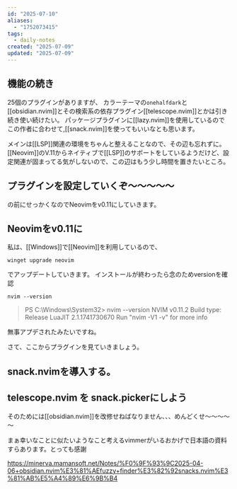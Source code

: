 ```yaml
---
id: "2025-07-10"
aliases:
  - "1752073415"
tags:
  - daily-notes
created: "2025-07-09"
updated: "2025-07-09"
---
```


## 機能の続き
25個のプラグインがありますが、
カラーテーマの`onehalfdark`と[[obsidian.nvim]]とその検索系の依存プラグイン[[telescope.nvim]]とかは引き続き使い続けたい。
パッケージプラグインに[[lazy.nvim]]を使用しているのでこの作者に合わせて,[[snack.nvim]]を使ってもいいなとも思います。

メインは[[LSP]]関連の環境をちゃんと整えることなので、その辺も忘れずに。
[[Neovim]]のV.11からネイティブで[[LSP]]のサポートをしているようだけど、設定関連が固まってる気がしないので、この辺はもう少し時間を置きたいところ。

## プラグインを設定していくぞ～～～～～
の前にせっかくなのでNeovimをv0.11にしていきます。

## Neovimをv0.11に
私は、[[Windows]]で[[Neovim]]を利用しているので、

```
winget upgrade neovim
```

でアップデートしていきます。
インストールが終わったら念のためversionを確認

```
nvim --version
```

> PS C:\Windows\System32> nvim --version
> NVIM v0.11.2
> Build type: Release
> LuaJIT 2.1.1741730670
> Run "nvim -V1 -v" for more info

無事アプデされたみたいですね。

さて、ここからプラグインを見ていきましょう。

## snack.nvimを導入する。

## telescope.nvim を snack.pickerにしよう
そのためには[[obsidian.nvim]]を改修せねばなりません、、、めんどくせ～～～～～

まぁ幸いなことに似たいようなこと考えるvimmerがいるおかげで日本語の資料すらあります。とっても感謝

https://minerva.mamansoft.net/Notes/%F0%9F%93%9C2025-04-06+obsidian.nvim%E3%81%AEfuzzy+finder%E3%82%92snacks.nvim%E3%81%AB%E5%A4%89%E6%9B%B4

